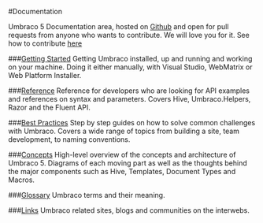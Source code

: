 #Documentation

Umbraco 5 Documentation area, hosted on [Github](http://github.com/umbraco/documentation) and open for pull requests from anyone who wants to contribute. We will love you for it. See how to contribute [here]()

###[Getting Started](GettingStarted/index.md)
Getting Umbraco installed, up and running and working on your machine. Doing it either manually, with Visual Studio, WebMatrix or Web Platform Installer.

###[Reference](Reference/index.md)
Reference for developers who are looking for API examples and references on syntax and parameters. Covers Hive, Umbraco.Helpers, Razor and the Fluent API.

###[Best Practices](BestPractices/index.md)
Step by step guides on how to solve common challenges with Umbraco. Covers a wide range of topics from building a site, team development, to naming conventions.

###[Concepts](Concepts/index.md)
High-level overview of the concepts and architecture of Umbraco 5. Diagrams of each moving part as well as the thoughts behind the major components such as Hive, Templates, Document Types and Macros.

###[Glossary](Glossary/index.md)
Umbraco terms and their meaning.

###[Links](Links/index.md)
Umbraco related sites, blogs and communities on the interwebs.
